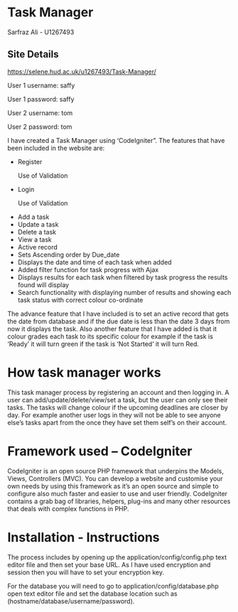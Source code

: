 <h1>Task Manager</h1>
<p>Sarfraz Ali - U1267493</p>

<h2>Site Details</h2>
<p><a href="https://selene.hud.ac.uk/u1267493/Task-Manager/">https://selene.hud.ac.uk/u1267493/Task-Manager/</a></p>
<p>User 1 username: saffy</p>
<p>User 1 password: saffy</p>

<p>User 2 username: tom</p>
<p>User 2 password: tom</p>

<p>I have created a Task Manager using ‘CodeIgniter”. The features that have been included in the website are:</p>
<ul>
<li>Register</li> <p>Use of Validation</p>
<li>Login</li> <p>Use of Validation</p>
<li>Add a task</li>
<li>Update a task</li>
<li>Delete a task</li>
<li>View a task </li>
<li>Active record</li>
<li>Sets Ascending order by Due_date</li>
<li>Displays the date and time of each task when added</li>
<li>Added filter function for task progress with Ajax</li>
<li>Displays results for each task when filtered by task progress the results found will display</li>
<li>Search functionality with displaying number of results and showing each task status with correct colour co-ordinate</li>

</ul>

<p>The advance feature that I have included is to set an active record that gets the date from database and if the due date is less than the date 3 days from now it displays the task. Also another feature that I have added is that it colour grades each task to its specific colour for example if the task is ‘Ready’ it will turn green if the task is ‘Not Started’ it will turn Red. </p>

<h1>How task manager works</h1>
<p>This task manager process by registering an account and then logging in. A user can add/update/delete/view/set a task, but the user can only see their tasks. The tasks will change colour if the upcoming deadlines are closer by day. For example another user logs in they will not be able to see anyone else’s tasks apart from the once they have set them self’s on their account.</p>

<h1>Framework used – CodeIgniter</h1>
<p>CodeIgniter is an open source PHP framework that underpins the Models, Views, Controllers (MVC). You can develop a website and customise your own needs by using this framework as it’s an open source and simple to configure also much faster and easier to use and user friendly. CodeIgniter contains a grab bag of libraries, helpers, plug-ins and many other resources that deals with complex functions in PHP.</p>

<h1>Installation - Instructions</h1>

<p>The process includes by opening up the application/config/config.php text editor file and then set your base URL. As I have used encryption and session then you will have to set your encryption key.</p1>

<p>For the database you will need to go to application/config/database.php open text editor file and set the database location such as (hostname/database/username/password).</p1>

